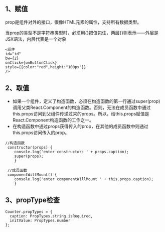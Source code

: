 ## 1、赋值
prop是组件对外的接口，很像HTML元素的属性，支持所有数据类型。

当prop的类型不是字符串类型时，必须用{}把值包住，两层{}则表示——外层是JSX语法，内层代表是一个对象
```
<组件 
id="id" 
bw={2} 
onClick={onButtonClick} 
style={{color:"red",height:"100px"}} 
/>
```


## 2、取值
- 如果一个组件，定义了构造函数，必须在构造函数的第一行通过super(prop)调用父类React.Component的构造函数。否则，无法在成员函数中通过this.props访问到父组件传递过来的props。所以，给this.props赋值是React.Component构造函数的工作之一。
- 在构造函数中通过props获得传入的prop，在其他的成员函数中则通过this.props访问传入的prop。
```
//构造函数
 constructor(props) {
    console.log('enter constructor: ' + props.caption);
    super(props);
    }
    
 //成员函数   
 componentWillMount() {
    console.log('enter componentWillMount ' + this.props.caption);
    }
```


## 3、propType检查
```
Counter.propTypes = {
  caption: PropTypes.string.isRequired,
  initValue: PropTypes.number
};
```
